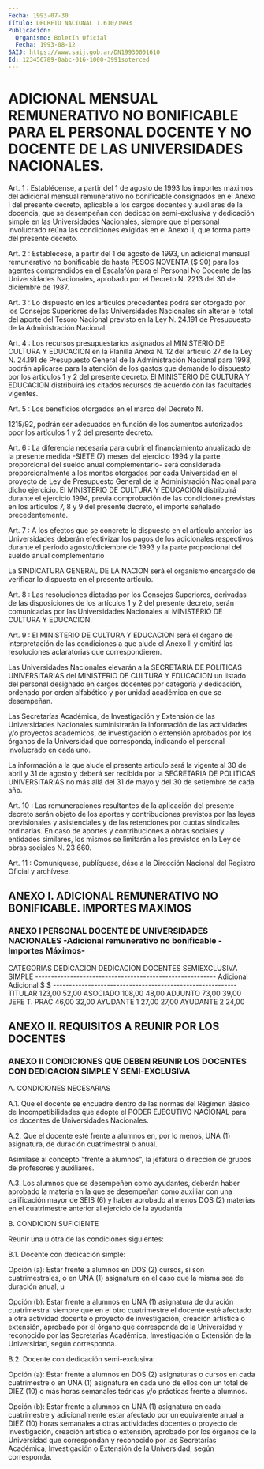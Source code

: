 ```yaml
---
Fecha: 1993-07-30
Título: DECRETO NACIONAL 1.610/1993
Publicación:
  Organismo: Boletín Oficial
  Fecha: 1993-08-12
SAIJ: https://www.saij.gob.ar/DN19930001610
Id: 123456789-0abc-016-1000-3991soterced
---
```

# ADICIONAL MENSUAL REMUNERATIVO NO BONIFICABLE PARA EL PERSONAL DOCENTE Y NO DOCENTE DE LAS UNIVERSIDADES NACIONALES.

<a id="1"></a>
Art.  1  :  Establécense, a partir del 1 de agosto de 1993 los importes máximos del  adicional mensual remunerativo no bonificable consignados en el Anexo  I  del  presente  decreto, aplicable a los cargos docentes y auxiliares de la docencia,  que se desempeñan con dedicación semi-exclusiva y dedicación simple en  las Universidades Nacionales,   siempre  que  el  personal  involucrado  reúna    las condiciones exigidas  en  el Anexo II, que forma parte del presente decreto.

<a id="2"></a>
Art.  2  :  Establécese,  a partir del 1 de agosto de 1993, un adicional  mensual  remunerativo  no  bonificable  de  hasta  PESOS NOVENTA ($ 90) para los agentes comprendidos  en  el Escalafón para el  Personal  No Docente de las Universidades Nacionales,  aprobado por el Decreto N. 2213 del 30 de diciembre de 1987.

<a id="3"></a>
Art.  3  : Lo dispuesto en los artículos precedentes podrá ser otorgado  por  los    Consejos   Superiores  de  las  Universidades Nacionales  sin alterar el total del  aporte  del  Tesoro  Nacional previsto en la  Ley  N.  24.191 de Presupuesto de la Administración Nacional.

<a id="4"></a>
Art.  4 : Los recursos presupuestarios asignados al MINISTERIO DE CULTURA Y  EDUCACION  en la Planilla Anexa N. 12 del artículo 27 de la Ley N. 24.191 de Presupuesto  General  de  la  Administración Nacional  para  1993,  podrán  aplicarse  para la atención  de  los gastos  que  demande  lo  dispuesto por los artículos  1  y  2  del presente decreto. El MINISTERIO  DE CULTURA Y EDUCACION distribuirá los  citados  recursos  de  acuerdo con  las  facultades  vigentes.

<a id="5"></a>
Art.  5  : Los beneficios otorgados en el marco del Decreto N.

1215/92,  podrán    ser   adecuados  en  función  de  los  aumentos autorizados  ppor  los  artículos  1  y  2  del  presente  decreto.

<a id="6"></a>
Art. 6 : La diferencia necesaria para cubrir el financiamiento anualizado  de  la  presente  medida -SIETE (7) meses del ejercicio 1994 y la parte proporcional del  sueldo anual complementario- será considerada  proporcionalmente  a los  montos  otorgados  por  cada Universidad en el proyecto de Ley  de  Presupuesto  General  de  la Administración  Nacional  para  dicho  ejercicio.  El MINISTERIO DE CULTURA Y EDUCACION distribuirá durante el ejercicio  1994,  previa comprobación de las condiciones previstas en los artículos 7,  8  y 9  del  presente  decreto,  el  importe  señalado  precedentemente.

<a id="7"></a>
Art.  7  :  A  los  efectos que se concrete lo dispuesto en el artículo anterior las Universidades  deberán  efectivizar los pagos de los adicionales respectivos durante el período  agosto/diciembre de  1993  y  la  parte proporcional del sueldo anual complementario

La SINDICATURA GENERAL  DE  LA  NACION será el organismo encargado de verificar lo dispuesto en el presente artículo.

<a id="8"></a>
Art. 8 : Las resoluciones dictadas por los Consejos Superiores, derivadas  de las disposiciones de los artículos 1 y 2 del presente decreto, serán  comunicadas  por  las  Universidades  Nacionales al MINISTERIO DE CULTURA Y EDUCACION.

<a id="9"></a>
Art. 9 : El MINISTERIO DE CULTURA Y EDUCACION será el órgano de interpretación  de  las  condiciones  a  que  alude  el  Anexo II y emitirá  las  resoluciones  aclaratorias  que  correspondieren.

Las   Universidades  Nacionales  elevarán  a  la  SECRETARIA    DE POLITICAS  UNIVERSITARIAS  del MINISTERIO DE CULTURA Y EDUCACION un listado del personal designado  en  cargos docentes por categoría y dedicación, ordenado por orden alfabético  y  por  unidad académica en que se desempeñan.

Las  Secretarías  Académica, de Investigación y Extensión  de  las Universidades  Nacionales   suministrarán  la  información  de  las actividades y/o proyectos académicos,  de investigación o extensión aprobados  por  los  órganos  de  la Universidad  que  corresponda, indicando el personal involucrado en cada uno.

La  información  a  la  que  alude el presente  artículo  será  la vigente al 30 de abril y 31 de  agosto y deberá ser recibida por la SECRETARIA DE POLITICAS UNIVERSITARIAS  no  más allá del 31 de mayo y del 30 de setiembre de cada año.

<a id="10"></a>
Art.  10 : Las remuneraciones resultantes de la aplicación del presente decreto  serán  objeto  de  los  aportes  y contribuciones previstos  por  las leyes previsionales y asistenciales  y  de  las retenciones por cuotas  sindicales ordinarias. En caso de aportes y contribuciones a obras sociales  y  entidades similares, los mismos se limitarán a los previstos en la Ley  de  obras  sociales  N.  23 660.

<a id="11"></a>
Art. 11 : Comuníquese, publíquese, dése a la Dirección Nacional del Registro Oficial y archívese.

## ANEXO  I.  ADICIONAL  REMUNERATIVO NO BONIFICABLE. IMPORTES MAXIMOS

### ANEXO I PERSONAL    DOCENTE    DE    UNIVERSIDADES  NACIONALES  -Adicional remunerativo no bonificable - Importes Máximos-

<a id="1"></a>
CATEGORIAS         DEDICACION               DEDICACION DOCENTES          SEMIEXCLUSIVA              SIMPLE ---------------------------------------------------------                    Adicional               Adicional                       $                       $ ---------------------------------------------------------- TITULAR              123,00                   52,00 ASOCIADO             108,00                   48,00 ADJUNTO               73,00                   39,00 JEFE T. PRAC          46,00                   32,00 AYUDANTE 1            27,00                   27,00 AYUDANTE  2                                     24,00

## ANEXO II. REQUISITOS A REUNIR POR LOS DOCENTES

### ANEXO II CONDICIONES  QUE DEBEN REUNIR LOS DOCENTES CON DEDICACION SIMPLE Y SEMI-EXCLUSIVA

<a id="1"></a>
A. CONDICIONES NECESARIAS

A.1.  Que  el docente se encuadre dentro de las normas del Régimen Básico  de  Incompatibilidades    que  adopte  el  PODER  EJECUTIVO NACIONAL  para  los  docentes  de  Universidades    Nacionales.

A.2.  Que el docente esté frente a alumnos en, por lo  menos,  UNA (1) asignatura, de duración cuatrimestral o anual.

Asimílase  al concepto "frente a alumnos", la jefatura o dirección de grupos de profesores y auxiliares.

A.3. Los alumnos  que  se desempeñen como ayudantes, deberán haber aprobado la materia en la  que  se desempeñan como auxiliar con una calificación mayor de SEIS (6) y  haber  aprobado  al menos DOS (2) materias en el cuatrimestre anterior al ejercicio de  la  ayudantía

B. CONDICION SUFICIENTE

Reunir una u otra de las condiciones siguientes:

B.1. Docente con dedicación simple:

Opción  (a):  Estar  frente  a  alumnos  en DOS (2) cursos, si son cuatrimestrales, o en UNA (1) asignatura en  el  caso  que la misma sea de duración anual, u

Opción  (b):  Estar  frente  a  alumnos  en UNA (1) asignatura  de duración  cuatrimestral  siempre  que  en el otro  cuatrimestre  el docente  esté  afectado  a  otra actividad docente  o  proyecto  de investigación, creación artística  o  extensión,  aprobado  por  el órgano  que  corresponda  de  la  Universidad  y reconocido por las Secretarías Académica, Investigación o Extensión de la Universidad, según corresponda.

B.2. Docente con dedicación semi-exclusiva:

Opción  (a):  Estar  frente  a  alumnos  en DOS (2) asignaturas  o cursos en cada cuatrimestre o en UNA (1) asignatura  en cada uno de ellos con un total de DIEZ (10) o más horas semanales  teóricas y/o prácticas frente a alumnos.

Opción (b): Estar frente a alumnos en UNA (1) asignatura  en  cada cuatrimestre  y  adicionalmente  estar  afectado por un equivalente anual a DIEZ (10) horas semanales a otras  actividades  docentes  o proyecto    de   investigación,  creación  artística  o  extensión, aprobado por los  órganos  de  la  Universidad  que  correspondan y reconocido    por  las  Secretarías  Académica,  Investigación    o Extensión de la Universidad, según corresponda.